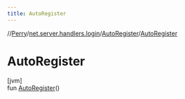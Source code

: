 ```yaml
---
title: AutoRegister
---
```

//[Perry](../../../index.html)/[net.server.handlers.login](../index.html)/[AutoRegister](index.html)/[AutoRegister](-auto-register.html)



# AutoRegister



[jvm]\
fun [AutoRegister](-auto-register.html)()




